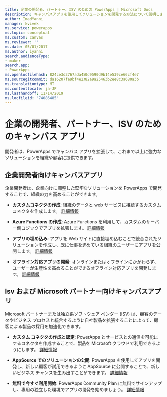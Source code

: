 ```yaml
---
title: 企業の開発者、パートナー、ISV のための PowerApps | Microsoft Docs
description: キャンバスアプリを使用してソリューションを開発する方法について説明します。
author: ImadYanni
manager: kvivek
ms.service: powerapps
ms.topic: conceptual
ms.custom: canvas
ms.reviewer: ''
ms.date: 05/01/2017
ms.author: iyanni
search.audienceType:
- maker
search.app:
- PowerApps
ms.openlocfilehash: 824ce3d3767ada450d9590d9b14e539ce66cf4e7
ms.sourcegitcommit: da16207fe9bf4e2382a9a25463b2ee8c3a680a3b
ms.translationtype: MT
ms.contentlocale: ja-JP
ms.lasthandoff: 11/14/2019
ms.locfileid: "74086485"
---
```

# <a name="canvas-apps-for-enterprise-developers-partners-and-isvs"></a>企業の開発者、パートナー、ISV のためのキャンバス アプリ

開発者は、PowerApps でキャンバス アプリを拡張して、これまで以上に強力なソリューションを組織や顧客に提供できます。

## <a name="canvas-apps-for-enterprise-developers"></a>企業開発者向けキャンバスアプリ

企業開発者は、企業向けに調整した堅牢なソリューションを PowerApps で開発することで、組織の力を高めることができます。

- **カスタムコネクタの作成**: 組織のデータと web サービスに接続するカスタムコネクタを作成します。 [詳細情報](https://docs.microsoft.com/connectors/custom-connectors/)

- **Azure Functions の作成**: Azure Functions を利用して、カスタムのサーバー側ロジックでアプリを拡張します。 [詳細情報](https://docs.microsoft.com/azure/azure-functions/app-service-export-api-to-powerapps-and-flow)

- **アプリの埋め込み**: アプリを Web サイトに直接埋め込むことで統合されたソリューションを作成し、既に仕事を進めている組織のユーザーにアプリを公開します。 [詳細情報](embed-apps-dev.md)

- **オフライン対応アプリの開発**: オンラインまたはオフラインにかかわらず、ユーザーが生産性を高めることができるオフライン対応アプリを開発します。 [詳細情報](offline-apps.md)

## <a name="canvas-apps-for-isvs-and-microsoft-partners"></a>Isv および Microsoft パートナー向けキャンバスアプリ

Microsoft パートナーまたは独立系ソフトウェア ベンダー (ISV) は、顧客のデータやビジネス プロセスと統合するように自社製品を拡張することによって、顧客による製品の採用を加速化できます。

- **カスタム コネクタの作成と認定**: PowerApps とサービスとの通信を可能にするコネクタを作成することで、製品を Microsoft クラウドで利用できるようにします。 [詳細情報](https://docs.microsoft.com/connectors/custom-connectors/submit-certification)

- **AppSource でのソリューションの公開**: PowerApps を使用してアプリを開発し、新しい顧客が試用できるように AppSource に公開することで、新しいビジネス チャンスを生み出すことができます。 [詳細情報](dev-appsource-test-drive.md)

- **無料で今すぐ利用開始**: PowerApps Community Plan に無料でサインアップし、専用の独立した環境でアプリの開発を始めましょう。 [詳細情報](../dev-community-plan.md)
